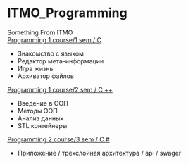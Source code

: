 # ITMO_Programming
Something From ITMO <br/>
<a href="https://github.com/babtiss/ITMO_Programming/tree/main/Programm%201%20sem"> Programming 1 course/1 sem / C </a> <br/>

- Знакомство с языком
- Редактор мета-информации
- Игра жизнь
- Архиватор файлов

<a href="https://github.com/babtiss/ITMO_Programming/tree/main/Programm%202%20sem"> Programming 1 course/2 sem / C ++  </a> <br/>

- Введение в ООП
- Методы ООП
- Анализ данных
- STL контейнеры

<a href="https://github.com/babtiss/ITMO_Programming/tree/main/Programm%203%20sem"> Programming 2 course/3 sem / C #  </a> <br/>

- Приложение / трёхслойная архитектура / api / swager 
